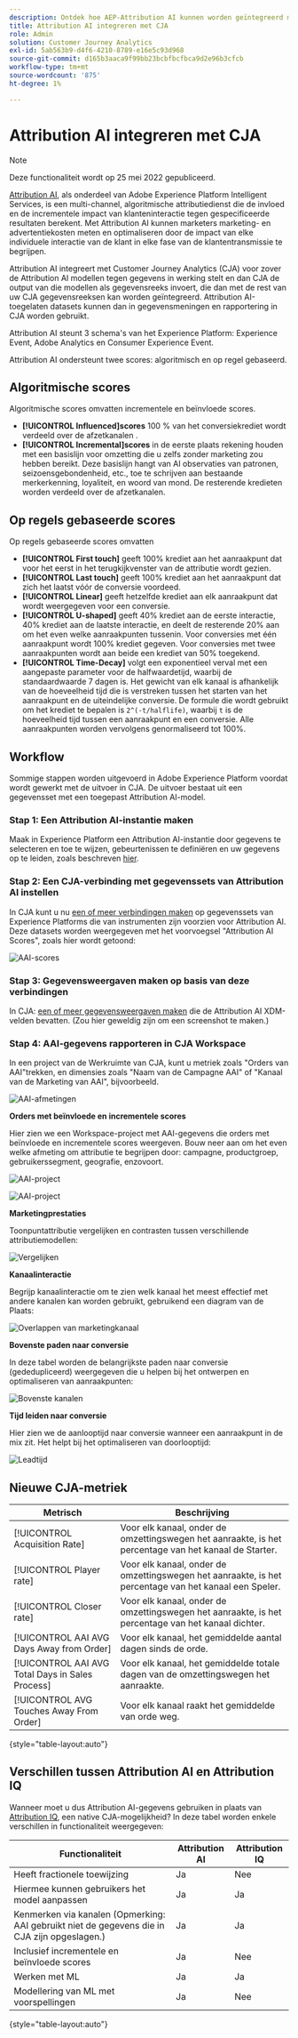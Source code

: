 ```yaml
---
description: Ontdek hoe AEP-Attribution AI kunnen worden geïntegreerd met Workspace in CJA.
title: Attribution AI integreren met CJA
role: Admin
solution: Customer Journey Analytics
exl-id: 5ab563b9-d4f6-4210-8789-e16e5c93d968
source-git-commit: d165b3aaca9f99bb23bcbfbcfbca9d2e96b3cfcb
workflow-type: tm+mt
source-wordcount: '875'
ht-degree: 1%

---
```


# Attribution AI integreren met CJA

>[!NOTE]
>
>Deze functionaliteit wordt op 25 mei 2022 gepubliceerd.

[Attribution AI](https://experienceleague.adobe.com/docs/experience-platform/intelligent-services/attribution-ai/overview.html?lang=en), als onderdeel van Adobe Experience Platform Intelligent Services, is een multi-channel, algoritmische attributiedienst die de invloed en de incrementele impact van klanteninteractie tegen gespecificeerde resultaten berekent. Met Attribution AI kunnen marketers marketing- en advertentiekosten meten en optimaliseren door de impact van elke individuele interactie van de klant in elke fase van de klantentransmissie te begrijpen.

Attribution AI integreert met Customer Journey Analytics (CJA) voor zover de Attribution AI modellen tegen gegevens in werking stelt en dan CJA de output van die modellen als gegevensreeks invoert, die dan met de rest van uw CJA gegevensreeksen kan worden geïntegreerd. Attribution AI-toegelaten datasets kunnen dan in gegevensmeningen en rapportering in CJA worden gebruikt.

Attribution AI steunt 3 schema&#39;s van het Experience Platform: Experience Event, Adobe Analytics en Consumer Experience Event.

Attribution AI ondersteunt twee scores: algoritmisch en op regel gebaseerd.

## Algoritmische scores

Algoritmische scores omvatten incrementele en beïnvloede scores.

* **[!UICONTROL Influenced]scores** 100 % van het conversiekrediet wordt verdeeld over de afzetkanalen .
* **[!UICONTROL Incremental]scores** in de eerste plaats rekening houden met een basislijn voor omzetting die u zelfs zonder marketing zou hebben bereikt. Deze basislijn hangt van AI observaties van patronen, seizoensgebondenheid, etc., toe te schrijven aan bestaande merkerkenning, loyaliteit, en woord van mond. De resterende kredieten worden verdeeld over de afzetkanalen.

## Op regels gebaseerde scores

Op regels gebaseerde scores omvatten

* **[!UICONTROL First touch]** geeft 100% krediet aan het aanraakpunt dat voor het eerst in het terugkijkvenster van de attributie wordt gezien.
* **[!UICONTROL Last touch]** geeft 100% krediet aan het aanraakpunt dat zich het laatst vóór de conversie voordeed.
* **[!UICONTROL Linear]** geeft hetzelfde krediet aan elk aanraakpunt dat wordt weergegeven voor een conversie.
* **[!UICONTROL U-shaped]** geeft 40% krediet aan de eerste interactie, 40% krediet aan de laatste interactie, en deelt de resterende 20% aan om het even welke aanraakpunten tussenin. Voor conversies met één aanraakpunt wordt 100% krediet gegeven. Voor conversies met twee aanraakpunten wordt aan beide een krediet van 50% toegekend.
* **[!UICONTROL Time-Decay]** volgt een exponentieel verval met een aangepaste parameter voor de halfwaardetijd, waarbij de standaardwaarde 7 dagen is. Het gewicht van elk kanaal is afhankelijk van de hoeveelheid tijd die is verstreken tussen het starten van het aanraakpunt en de uiteindelijke conversie. De formule die wordt gebruikt om het krediet te bepalen is `2^(-t/halflife)`, waarbij `t` is de hoeveelheid tijd tussen een aanraakpunt en een conversie. Alle aanraakpunten worden vervolgens genormaliseerd tot 100%.

## Workflow

Sommige stappen worden uitgevoerd in Adobe Experience Platform voordat wordt gewerkt met de uitvoer in CJA. De uitvoer bestaat uit een gegevensset met een toegepast Attribution AI-model.

### Stap 1: Een Attribution AI-instantie maken

Maak in Experience Platform een Attribution AI-instantie door gegevens te selecteren en toe te wijzen, gebeurtenissen te definiëren en uw gegevens op te leiden, zoals beschreven [hier](https://experienceleague.adobe.com/docs/experience-platform/intelligent-services/attribution-ai/user-guide.html).

### Stap 2: Een CJA-verbinding met gegevenssets van Attribution AI instellen

In CJA kunt u nu [een of meer verbindingen maken](/help/connections/create-connection.md) op gegevenssets van Experience Platforms die van instrumenten zijn voorzien voor Attribution AI. Deze datasets worden weergegeven met het voorvoegsel &quot;Attribution AI Scores&quot;, zoals hier wordt getoond:

![AAI-scores](assets/aai-scores.png)

### Stap 3: Gegevensweergaven maken op basis van deze verbindingen

In CJA: [een of meer gegevensweergaven maken](/help/data-views/create-dataview.md) die de Attribution AI XDM-velden bevatten. (Zou hier geweldig zijn om een screenshot te maken.)

### Stap 4: AAI-gegevens rapporteren in CJA Workspace

In een project van de Werkruimte van CJA, kunt u metriek zoals &quot;Orders van AAI&quot;trekken, en dimensies zoals &quot;Naam van de Campagne AAI&quot; of &quot;Kanaal van de Marketing van AAI&quot;, bijvoorbeeld.

![AAI-afmetingen](assets/aai-dims.png)

**Orders met beïnvloede en incrementele scores**

Hier zien we een Workspace-project met AAI-gegevens die orders met beïnvloede en incrementele scores weergeven. Bouw neer aan om het even welke afmeting om attributie te begrijpen door: campagne, productgroep, gebruikerssegment, geografie, enzovoort.

![AAI-project](assets/aai-project.png)

![AAI-project](assets/aai-project2.png)

**Marketingprestaties**

Toonpuntattributie vergelijken en contrasten tussen verschillende attributiemodellen:

![Vergelijken](assets/compare.png)

**Kanaalinteractie**

Begrijp kanaalinteractie om te zien welk kanaal het meest effectief met andere kanalen kan worden gebruikt, gebruikend een diagram van de Plaats:

![Overlappen van marketingkanaal](assets/mc-overlap.png)

**Bovenste paden naar conversie**

In deze tabel worden de belangrijkste paden naar conversie (gededupliceerd) weergegeven die u helpen bij het ontwerpen en optimaliseren van aanraakpunten:

![Bovenste kanalen](assets/top-channels.png)

**Tijd leiden naar conversie**

Hier zien we de aanlooptijd naar conversie wanneer een aanraakpunt in de mix zit. Het helpt bij het optimaliseren van doorlooptijd:

![Leadtijd](assets/lead-time.png)

## Nieuwe CJA-metriek

| Metrisch | Beschrijving |
| --- | --- |
| [!UICONTROL Acquisition Rate] | Voor elk kanaal, onder de omzettingswegen het aanraakte, is het percentage van het kanaal de Starter. |
| [!UICONTROL Player rate] | Voor elk kanaal, onder de omzettingswegen het aanraakte, is het percentage van het kanaal een Speler. |
| [!UICONTROL Closer rate] | Voor elk kanaal, onder de omzettingswegen het aanraakte, is het percentage van het kanaal dichter. |
| [!UICONTROL AAI AVG Days Away from Order] | Voor elk kanaal, het gemiddelde aantal dagen sinds de orde. |
| [!UICONTROL AAI AVG Total Days in Sales Process] | Voor elk kanaal, het gemiddelde totale dagen van de omzettingswegen het aanraakte. |
| [!UICONTROL AVG Touches Away From Order] | Voor elk kanaal raakt het gemiddelde van orde weg. |

{style=&quot;table-layout:auto&quot;}

## Verschillen tussen Attribution AI en Attribution IQ

Wanneer moet u dus Attribution AI-gegevens gebruiken in plaats van [Attribution IQ](/help/analysis-workspace/attribution/overview.md), een native CJA-mogelijkheid? In deze tabel worden enkele verschillen in functionaliteit weergegeven:

| Functionaliteit | Attribution AI | Attribution IQ |
| --- | --- | --- |
| Heeft fractionele toewijzing | Ja | Nee |
| Hiermee kunnen gebruikers het model aanpassen | Ja | Ja |
| Kenmerken via kanalen (Opmerking: AAI gebruikt niet de gegevens die in CJA zijn opgeslagen.) | Ja | Ja |
| Inclusief incrementele en beïnvloede scores | Ja | Nee |
| Werken met ML | Ja | Ja |
| Modellering van ML met voorspellingen | Ja | Nee |

{style=&quot;table-layout:auto&quot;}

